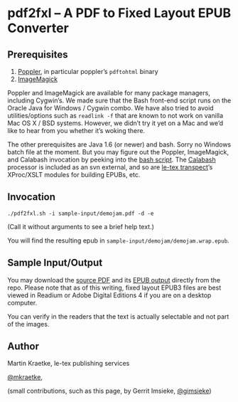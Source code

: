 # pdf2fxl – A PDF to Fixed Layout EPUB Converter

## Prerequisites

1.  [Poppler](http://poppler.freedesktop.org/), in particular poppler’s
    `pdftohtml` binary
2.  [ImageMagick](http://www.imagemagick.org/)

Poppler and ImageMagick are available for many package managers,
including Cygwin’s. We made sure that the Bash front-end script runs on
the Oracle Java for Windows / Cygwin combo. We have also tried to avoid
utilities/options such as `readlink -f` that are known to not work on
vanilla Mac OS X / BSD systems. However, we didn’t try it yet on a Mac
and we’d like to hear from you whether it’s woking there.

The other prerequisites are Java 1.6 (or newer) and bash. Sorry no
Windows batch file at the moment. But you may figure out the Poppler,
ImageMagick, and Calabash invocation by peeking into the [bash
script](https://subversion.le-tex.de/common/pdf2fxl/pdf2fxl.sh). The
[Calabash](http://xmlcalabash.com/) processor is included as an svn
external, and so are [le-tex
transpect](http://www.le-tex.de/en/transpect.html)’s XProc/XSLT modules
for building EPUBs, etc.

## Invocation

`./pdf2fxl.sh -i sample-input/demojam.pdf -d -e`

(Call it without arguments to see a brief help text.)

You will find the resulting epub in
`sample-input/demojam/demojam.wrap.epub`.

## Sample Input/Output

You may download the [source PDF](https://subversion.le-tex.de/common/pdf2fxl/sample-input/demojam.pdf)
and its [EPUB output](https://subversion.le-tex.de/common/pdf2fxl/sample-input/demojam.epub)
directly from the repo. Please note that as of this writing, fixed
layout EPUB3 files are best viewed in Readium or Adobe Digital
Editions 4 if you are on a desktop computer.

You can verify in the readers that the text is actually selectable and
not part of the images.

## Author

Martin Kraetke, le-tex publishing services

[@mkraetke](https://twitter.com/mkraetke),

(small contributions, such as this page, by Gerrit Imsieke,
[@gimsieke](https://twitter.com/gimsieke))

